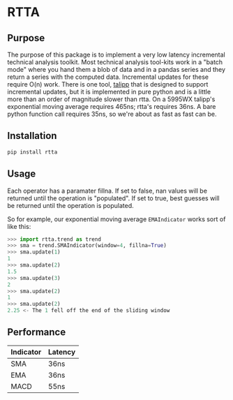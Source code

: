 RTTA
======================

Purpose
-------

The purpose of this package is to implement a very low latency
incremental technical analysis toolkit.  Most technical analysis
tool-kits work in a "batch mode" where you hand them a blob of data and
in a pandas series and they return a series with the computed data.
Incremental updates for these require O(n) work.  There is one tool,
[talipp](https://pypi.org/project/talipp/) that is designed to support
incremental updates, but it is implemented in pure python and is a
little more than an order of magnitude slower than rtta.  On a 5995WX
talipp's exponential moving average requires 465ns; rtta's requires
36ns.  A bare python function call requires 35ns, so we're about as
fast as fast can be.

Installation
------------


```bash
pip install rtta
```

Usage
-----

Each operator has a paramater fillna.  If set to false, nan values
will be returned until the operation is "populated".  If set to true,
best guesses will be returned until the operation is populated.

So for example, our exponential moving average `EMAIndicator` works sort of like this:

```python
>>> import rtta.trend as trend
>>> sma = trend.SMAIndicator(window=4, fillna=True)
>>> sma.update(1)
1
>>> sma.update(2)
1.5
>>> sma.update(3)
2
>>> sma.update(2)
1
>>> sma.update(2)
2.25 <- The 1 fell off the end of the sliding window
```

Performance
-----------

|Indicator | Latency |
|----------|---------|
| SMA      | 36ns    |
| EMA      | 36ns    |
| MACD     | 55ns    |